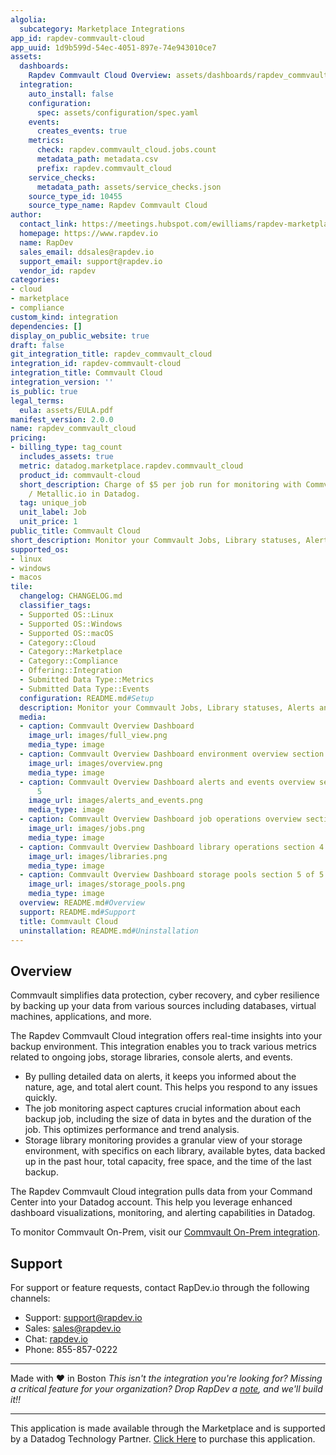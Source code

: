 ```yaml
---
algolia:
  subcategory: Marketplace Integrations
app_id: rapdev-commvault-cloud
app_uuid: 1d9b599d-54ec-4051-897e-74e943010ce7
assets:
  dashboards:
    Rapdev Commvault Cloud Overview: assets/dashboards/rapdev_commvault_overview.json
  integration:
    auto_install: false
    configuration:
      spec: assets/configuration/spec.yaml
    events:
      creates_events: true
    metrics:
      check: rapdev.commvault_cloud.jobs.count
      metadata_path: metadata.csv
      prefix: rapdev.commvault_cloud
    service_checks:
      metadata_path: assets/service_checks.json
    source_type_id: 10455
    source_type_name: Rapdev Commvault Cloud
author:
  contact_link: https://meetings.hubspot.com/ewilliams/rapdev-marketplace
  homepage: https://www.rapdev.io
  name: RapDev
  sales_email: ddsales@rapdev.io
  support_email: support@rapdev.io
  vendor_id: rapdev
categories:
- cloud
- marketplace
- compliance
custom_kind: integration
dependencies: []
display_on_public_website: true
draft: false
git_integration_title: rapdev_commvault_cloud
integration_id: rapdev-commvault-cloud
integration_title: Commvault Cloud
integration_version: ''
is_public: true
legal_terms:
  eula: assets/EULA.pdf
manifest_version: 2.0.0
name: rapdev_commvault_cloud
pricing:
- billing_type: tag_count
  includes_assets: true
  metric: datadog.marketplace.rapdev.commvault_cloud
  product_id: commvault-cloud
  short_description: Charge of $5 per job run for monitoring with Commvault Cloud
    / Metallic.io in Datadog.
  tag: unique_job
  unit_label: Job
  unit_price: 1
public_title: Commvault Cloud
short_description: Monitor your Commvault Jobs, Library statuses, Alerts and Events
supported_os:
- linux
- windows
- macos
tile:
  changelog: CHANGELOG.md
  classifier_tags:
  - Supported OS::Linux
  - Supported OS::Windows
  - Supported OS::macOS
  - Category::Cloud
  - Category::Marketplace
  - Category::Compliance
  - Offering::Integration
  - Submitted Data Type::Metrics
  - Submitted Data Type::Events
  configuration: README.md#Setup
  description: Monitor your Commvault Jobs, Library statuses, Alerts and Events
  media:
  - caption: Commvault Overview Dashboard
    image_url: images/full_view.png
    media_type: image
  - caption: Commvault Overview Dashboard environment overview section 1 of 5
    image_url: images/overview.png
    media_type: image
  - caption: Commvault Overview Dashboard alerts and events overview section 2 of
      5
    image_url: images/alerts_and_events.png
    media_type: image
  - caption: Commvault Overview Dashboard job operations overview section 3 of 5
    image_url: images/jobs.png
    media_type: image
  - caption: Commvault Overview Dashboard library operations section 4 of 5
    image_url: images/libraries.png
    media_type: image
  - caption: Commvault Overview Dashboard storage pools section 5 of 5
    image_url: images/storage_pools.png
    media_type: image
  overview: README.md#Overview
  support: README.md#Support
  title: Commvault Cloud
  uninstallation: README.md#Uninstallation
---
```


<!--  SOURCED FROM https://github.com/DataDog/marketplace -->


## Overview

Commvault simplifies data protection, cyber recovery, and cyber resilience by backing up your data from various sources including databases, virtual machines, applications, and more.  

The Rapdev Commvault Cloud integration offers real-time insights into your backup environment. This integration enables you to track various metrics related to ongoing jobs, storage libraries, console alerts, and events. 

- By pulling detailed data on alerts, it keeps you informed about the nature, age, and total alert count. This helps you respond to any issues quickly. 
- The job monitoring aspect captures crucial information about each backup job, including the size of data in bytes and the duration of the job. This optimizes performance and trend analysis. 
- Storage library monitoring provides a granular view of your storage environment, with specifics on each library, available bytes, data backed up in the past hour, total capacity, free space, and the time of the last backup.  

The Rapdev Commvault Cloud integration pulls data from your Command Center into your Datadog account. This help you leverage enhanced dashboard visualizations, monitoring, and alerting capabilities in Datadog.

To monitor Commvault On-Prem, visit our [Commvault On-Prem integration][8].

## Support
For support or feature requests, contact RapDev.io through the following channels:
- Support: [support@rapdev.io][4]  
- Sales: [sales@rapdev.io][5]  
- Chat: [rapdev.io][6]  
- Phone: 855-857-0222

---
Made with ❤️ in Boston
*This isn't the integration you're looking for? Missing a critical feature for your organization? Drop RapDev a [note](mailto:support@rapdev.io), and we'll build it!!*


[1]: https://docs.datadoghq.com/ja/agent/configuration/agent-configuration-files/?tab=agentv6v7#agent-configuration-directory  
[2]: https://docs.datadoghq.com/ja/agent/configuration/agent-commands/?tab=agentv6v7  
[3]: https://docs.datadoghq.com/ja/agent/configuration/agent-configuration-files/?tab=agentv6v7#agent-configuration-directory  
[4]: mailto:support@rapdev.io  
[5]: mailto:sales@rapdev.io  
[6]: https://www.rapdev.io/#Get-in-touch 
[7]: https://api.metallic.io
[8]: https://app.datadoghq.com/marketplace/app/rapdev-commvault/overview

---
This application is made available through the Marketplace and is supported by a Datadog Technology Partner. <a href="https://app.datadoghq.com/marketplace/app/rapdev-commvault-cloud" target="_blank">Click Here</a> to purchase this application.